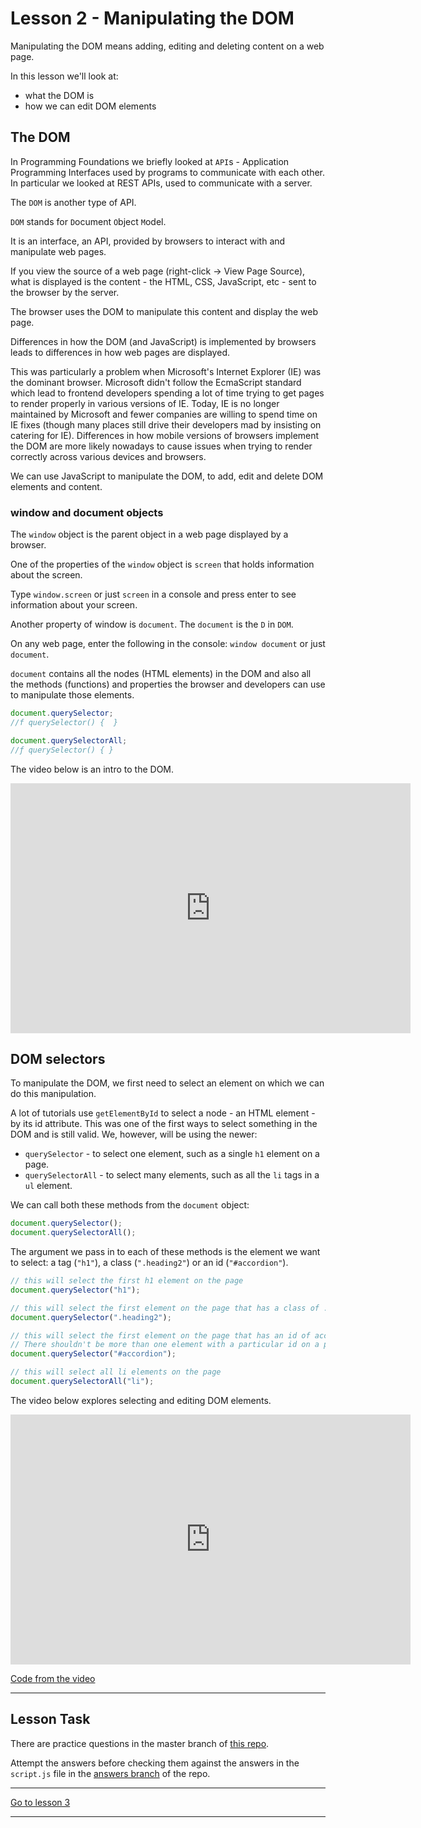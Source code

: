 # Lesson 2 - Manipulating the DOM

Manipulating the DOM means adding, editing and deleting content on a web page.

In this lesson we'll look at:

-   what the DOM is
-   how we can edit DOM elements

## The DOM

In Programming Foundations we briefly looked at `API`s - Application Programming Interfaces used by programs to communicate with each other. In particular we looked at REST APIs, used to communicate with a server.

The `DOM` is another type of API.

`DOM` stands for `D`ocument `O`bject `M`odel.

It is an interface, an API, provided by browsers to interact with and manipulate web pages.

If you view the source of a web page (right-click -> View Page Source), what is displayed is the content - the HTML, CSS, JavaScript, etc - sent to the browser by the server.

The browser uses the DOM to manipulate this content and display the web page.

Differences in how the DOM (and JavaScript) is implemented by browsers leads to differences in how web pages are displayed.

This was particularly a problem when Microsoft's Internet Explorer (IE) was the dominant browser. Microsoft didn't follow the EcmaScript standard which lead to frontend developers spending a lot of time trying to get pages to render properly in various versions of IE. Today, IE is no longer maintained by Microsoft and fewer companies are willing to spend time on IE fixes (though many places still drive their developers mad by insisting on catering for IE). Differences in how mobile versions of browsers implement the DOM are more likely nowadays to cause issues when trying to render correctly across various devices and browsers.

We can use JavaScript to manipulate the DOM, to add, edit and delete DOM elements and content.

### window and document objects

The `window` object is the parent object in a web page displayed by a browser.

One of the properties of the `window` object is `screen` that holds information about the screen.

Type `window.screen` or just `screen` in a console and press enter to see information about your screen.

Another property of window is `document`. The `document` is the `D` in `DOM`.

On any web page, enter the following in the console: `window document` or just `document`.

`document` contains all the nodes (HTML elements) in the DOM and also all the methods (functions) and properties the browser and developers can use to manipulate those elements.

```js
document.querySelector;
//f querySelector() {  }

document.querySelectorAll;
//ƒ querySelector() { }
```

The video below is an intro to the DOM.

<iframe src="https://player.vimeo.com/video/444052197" width="640" height="400" frameborder="0" allow="autoplay; fullscreen" allowfullscreen></iframe>

## DOM selectors

To manipulate the DOM, we first need to select an element on which we can do this manipulation.

A lot of tutorials use `getElementById` to select a node - an HTML element - by its id attribute. This was one of the first ways to select something in the DOM and is still valid. We, however, will be using the newer:

-   `querySelector` - to select one element, such as a single `h1` element on a page.
-   `querySelectorAll` - to select many elements, such as all the `li` tags in a `ul` element.

We can call both these methods from the `document` object:

```js
document.querySelector();
document.querySelectorAll();
```

The argument we pass in to each of these methods is the element we want to select: a tag (`"h1"`), a class (`".heading2"`) or an id (`"#accordion"`).

```js
// this will select the first h1 element on the page
document.querySelector("h1");

// this will select the first element on the page that has a class of .heading2
document.querySelector(".heading2");

// this will select the first element on the page that has an id of accordion.
// There shouldn't be more than one element with a particular id on a page.
document.querySelector("#accordion");

// this will select all li elements on the page
document.querySelectorAll("li");
```

The video below explores selecting and editing DOM elements.

<iframe src="https://player.vimeo.com/video/444301212" width="640" height="400" frameborder="0" allow="autoplay; fullscreen" allowfullscreen></iframe>

<a href="https://github.com/NoroffFEU/manipulating-the-dom" target="_blank">Code from the video</a>

---

## Lesson Task

There are practice questions in the master branch of [this repo](https://github.com/NoroffFEU/lesson-task-js1-module1-lesson2).

Attempt the answers before checking them against the answers in the `script.js` file in the [answers branch](https://github.com/NoroffFEU/lesson-task-js1-module1-lesson2/tree/answers) of the repo.

---

[Go to lesson 3](3)

---
